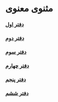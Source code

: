 # مثنوی معنوی

### [دفتر اول](./moulavi-masnavi-daftar1.pdf)
### [دفتر دوم](./moulavi-masnavi-daftar2.pdf)
### [دفتر سوم](./moulavi-masnavi-daftar3.pdf)
### [دفتر چهارم](./moulavi-masnavi-daftar4.pdf)
### [دفتر پنجم](./moulavi-masnavi-daftar5.pdf)
### [دفتر ششم](./moulavi-masnavi-daftar6.pdf)
